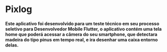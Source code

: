 # Pixlog


#### Este aplicativo foi desenvolvido para um teste técnico em seu processo seletivo para Desenvolvedor Mobile Flutter, o aplicativo contém uma tela home que poderá acessar a câmera do seu smartphone, que detectara madeira do tipo pinus em tempo real, e ira desenhar uma caixa entorno delas. 


